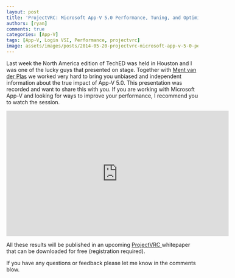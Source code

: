 ```yaml
---
layout: post
title: 'ProjectVRC: Microsoft App-V 5.0 Performance, Tuning, and Optimization'
authors: [ryan]
comments: true
categories: [App-V]
tags: [App-V, Login VSI, Performance, projectvrc]
image: assets/images/posts/2014-05-20-projectvrc-microsoft-app-v-5-0-performance-tuning-optimization/projectvrc-microsoft-app-v-50-performance-tuning-and-optimization-feature-image.png
---
```

Last week the North America edition of TechED was held in Houston and I was one of the lucky guys that presented on stage. Together with <a href="http://twitter.com/mentvanderplas" target="_blank">Ment van der Plas</a> we worked very hard to bring you unbiased and independent information about the true impact of App-V 5.0. This presentation was recorded and want to share this with you. If you are working with Microsoft App-V and looking for ways to improve your performance, I recommend you to watch the session.

<iframe width="300" height="150" style="height: 329px; width: 584px;" src="http://channel9.msdn.com/Events/TechEd/NorthAmerica/2014/WIN-B362/player?h=329&amp;w=584" frameborder="0" scrolling="no" allowfullscreen="allowfullscreen"></iframe>

All these results will be published in an upcoming <a href="http://projectvrc.com" target="_blank">ProjectVRC </a>whitepaper that can be downloaded for free (registration required).

If you have any questions or feedback please let me know in the comments blow.